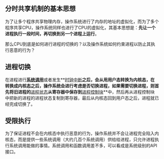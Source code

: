 ## 分时共享机制的基本思想

为了让多个程序共享物理内存，操作系统进行了内存的地址的虚拟化，而为了多个程序共享CPU，操作系统同样也进行了CPU的虚拟化，其基本思想是：**先让一个进程执行一段时间，再切换到另一个进程上运行**。

那么CPU到底是如何进行进程的切换的？以及操作系统如何约束进程以防止其执行恶意的行为？

## 进程切换

在进程进行[**系统调用**](系统调用)或者发生**[时钟中断](时钟中断)**之后，会从用用户态转换为内核态，在转换成内核态之后，操作系统会进行考虑是否切换进程，如果需要切换进程，则首先将旧进程的**[进程状态](进程状态)**从寄存器中保存到**[进程控制块](进程控制块)**中，然后再从进程控制块中把新的进程的进程状态复制到寄存器，最后从内核态回到用户态之后，进程就已经完成切换了。

## 受限执行

为了保证进程不会在内核态中执行恶意的行为，操作系统并不会让进程完全陷入内核态，而是提供一些系统调用（大约几百个系统调用）供给给进程，只允许进程执行系统调用能做的事情。系统调用和函数调用差不多，可以看成是系统级别的API接口。
